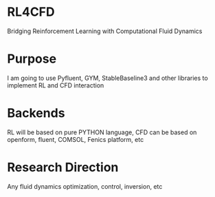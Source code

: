 # RL4CFD
Bridging Reinforcement Learning with Computational Fluid Dynamics
# Purpose
I am going to use Pyfluent, GYM, StableBaseline3 and other libraries to implement RL and CFD interaction
# Backends
RL will be based on pure PYTHON language, CFD can be based on openform, fluent, COMSOL, Fenics platform, etc
# Research Direction
Any fluid dynamics optimization, control, inversion, etc
